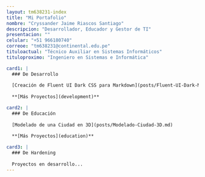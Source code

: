 ```yaml
---
layout: tm638231-index
title: "Mi Portafolio"
nombre: "Cryssander Jaime Riascos Santiago"
descripcion: "Desarrollador, Educador y Gestor de TI"
presentacion: ""
celular: "+51 966180740"
correoe: "tm638231@continental.edu.pe"
tituloactual: "Técnico Auxiliar en Sistemas Informáticos"
tituloproximo: "Ingeniero en Sistemas e Informática"

card1: |
  ### De Desarrollo
  
  [Creación de Fluent UI Dark CSS para Markdown](posts/Fluent-UI-Dark-Markdown.md)
    
  **[Más Proyectos](development)**

card2: |
  ### De Educación
  
  [Modelado de una Ciudad en 3D](posts/Modelado-Ciudad-3D.md)
  
  **[Más Proyectos](education)**

card3: |
  ### De Hardening
  
  Proyectos en desarrollo...
---
```


